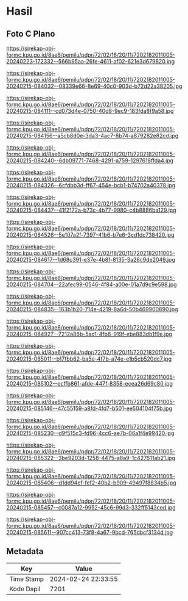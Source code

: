 # Hasil

## Foto C Plano

https://sirekap-obj-formc.kpu.go.id/8ae6/pemilu/pdpr/72/02/18/20/11/7202182011005-20240223-172332--566b95aa-26fe-4611-af02-621e3d679820.jpg

https://sirekap-obj-formc.kpu.go.id/8ae6/pemilu/pdpr/72/02/18/20/11/7202182011005-20240215-084032--08339e66-8e69-40c0-903d-b72d22a38205.jpg

https://sirekap-obj-formc.kpu.go.id/8ae6/pemilu/pdpr/72/02/18/20/11/7202182011005-20240215-084111--cd073d4e-0750-40d8-9ec9-183fda8f9a58.jpg

https://sirekap-obj-formc.kpu.go.id/8ae6/pemilu/pdpr/72/02/18/20/11/7202182011005-20240215-084156--a5cb8d0e-3da3-4ac7-8b74-a879282e82cd.jpg

https://sirekap-obj-formc.kpu.go.id/8ae6/pemilu/pdpr/72/02/18/20/11/7202182011005-20240215-084240--6db09771-7468-4291-a759-1297618ffda4.jpg

https://sirekap-obj-formc.kpu.go.id/8ae6/pemilu/pdpr/72/02/18/20/11/7202182011005-20240215-084326--6cfdbb3d-ff67-454e-bcb1-b74702a40378.jpg

https://sirekap-obj-formc.kpu.go.id/8ae6/pemilu/pdpr/72/02/18/20/11/7202182011005-20240215-084437--41f2172a-b73c-4b77-9980-c4b8886ba129.jpg

https://sirekap-obj-formc.kpu.go.id/8ae6/pemilu/pdpr/72/02/18/20/11/7202182011005-20240215-084526--5e107a2f-7397-41b6-b7e6-3cd1dc738420.jpg

https://sirekap-obj-formc.kpu.go.id/8ae6/pemilu/pdpr/72/02/18/20/11/7202182011005-20240215-084617--1d68c391-e37e-4b8f-8135-3a26c9de2049.jpg

https://sirekap-obj-formc.kpu.go.id/8ae6/pemilu/pdpr/72/02/18/20/11/7202182011005-20240215-084704--22afec99-0546-4f84-a00e-01a7d9c9e598.jpg

https://sirekap-obj-formc.kpu.go.id/8ae6/pemilu/pdpr/72/02/18/20/11/7202182011005-20240215-084835--163b1b20-714e-4219-8a6d-50b469900890.jpg

https://sirekap-obj-formc.kpu.go.id/8ae6/pemilu/pdpr/72/02/18/20/11/7202182011005-20240215-084927--7212a86b-5ac1-4fb6-919f-ebe883db1f9e.jpg

https://sirekap-obj-formc.kpu.go.id/8ae6/pemilu/pdpr/72/02/18/20/11/7202182011005-20240215-085011--b17fbb62-ba5e-4f7b-a74e-e1b5cb520dc7.jpg

https://sirekap-obj-formc.kpu.go.id/8ae6/pemilu/pdpr/72/02/18/20/11/7202182011005-20240215-085102--ecffb861-afde-447f-8358-ecea26d69c80.jpg

https://sirekap-obj-formc.kpu.go.id/8ae6/pemilu/pdpr/72/02/18/20/11/7202182011005-20240215-085146--47c55159-a8fd-4fd7-b501-ee504104f75b.jpg

https://sirekap-obj-formc.kpu.go.id/8ae6/pemilu/pdpr/72/02/18/20/11/7202182011005-20240215-085230--d9f515c3-fd96-4cc6-ae7b-06a1f4e99420.jpg

https://sirekap-obj-formc.kpu.go.id/8ae6/pemilu/pdpr/72/02/18/20/11/7202182011005-20240215-085322--3be9203d-1258-4475-a8a9-1c427611ab21.jpg

https://sirekap-obj-formc.kpu.go.id/8ae6/pemilu/pdpr/72/02/18/20/11/7202182011005-20240215-085406--d1dd94ef-fef2-40b2-b909-49497f8834b5.jpg

https://sirekap-obj-formc.kpu.go.id/8ae6/pemilu/pdpr/72/02/18/20/11/7202182011005-20240215-085457--c0087a12-9952-45c6-99d3-332ff5143ced.jpg

https://sirekap-obj-formc.kpu.go.id/8ae6/pemilu/pdpr/72/02/18/20/11/7202182011005-20240215-085611--907cc413-73f8-4a67-9bcd-765dbcf3134d.jpg


## Metadata

| Key        | Value               |
| ---------- | ------------------- |
| Time Stamp | 2024-02-24 22:33:55 |
| Kode Dapil | 7201                |




